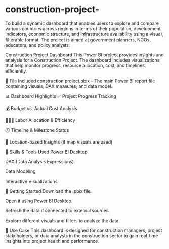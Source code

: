 # construction-project-
To build a dynamic dashboard that enables users to explore and compare various countries across regions in terms of their population, development indicators, economic structure, and infrastructure availability using a visual, filterable format. The project is aimed at government planners, NGOs, educators, and policy analysts.


Construction Project Dashboard
This Power BI project provides insights and analysis for a Construction Project. The dashboard includes visualizations that help monitor progress, resource allocation, cost, and timelines efficiently.

📂 File Included
construction project.pbix – The main Power BI report file containing visuals, DAX measures, and data model.

📊 Dashboard Highlights
✅ Project Progress Tracking

💰 Budget vs. Actual Cost Analysis

🧑‍🤝‍🧑 Labor Allocation & Efficiency

🕒 Timeline & Milestone Status

📍 Location-based Insights (if map visuals are used)

🧠 Skills & Tools Used
Power BI Desktop

DAX (Data Analysis Expressions)

Data Modeling

Interactive Visualizations

🚀 Getting Started
Download the .pbix file.

Open it using Power BI Desktop.

Refresh the data if connected to external sources.

Explore different visuals and filters to analyze the data.

📌 Use Case
This dashboard is designed for construction managers, project stakeholders, or data analysts in the construction sector to gain real-time insights into project health and performance.
